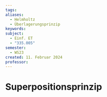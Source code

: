 ```yaml
---
tags: 
aliases:
  - Helmholtz
  - Überlagerungsprinzip
keywords: 
subject:
  - Einf. ET
  - "335.005"
semester:
  - WS23
created: 11. Februar 2024
professor:
---
```

 

# Superpositionsprinzip